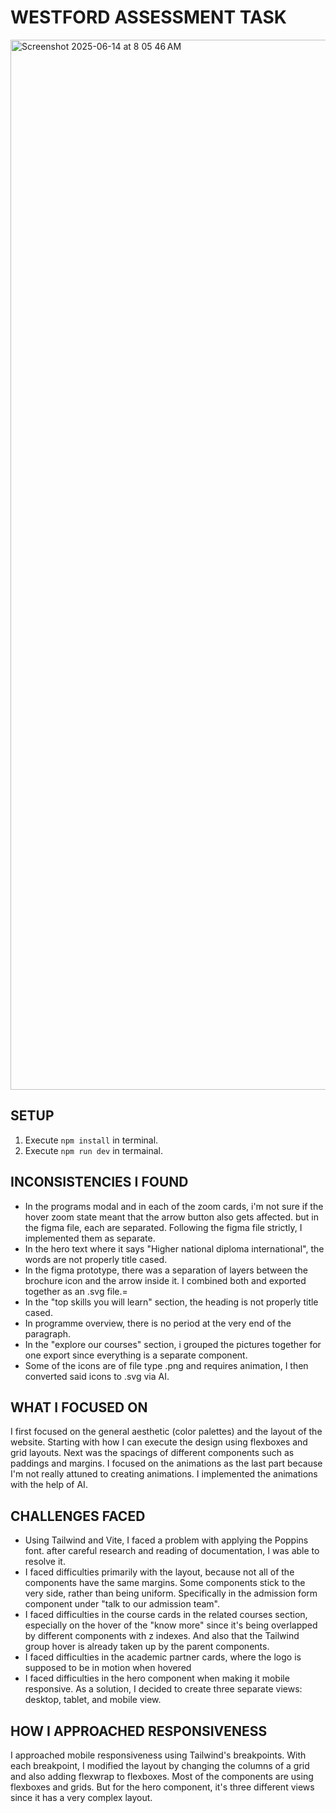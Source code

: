 # WESTFORD ASSESSMENT TASK

<img width="1680" alt="Screenshot 2025-06-14 at 8 05 46 AM" src="https://github.com/user-attachments/assets/65f38db5-debc-49bc-8ed7-b834a1cab34f" />

## SETUP
1. Execute `npm install` in terminal.
2. Execute `npm run dev` in termainal.

## INCONSISTENCIES I FOUND
* In the programs modal and in each of the zoom cards, i'm not sure if the hover zoom state meant that the arrow button also gets affected. but in the figma file, each are separated. Following the figma file strictly, I implemented them as separate.
* In the hero text where it says "Higher national diploma international", the words are not properly title cased.
* In the figma prototype, there was a separation of layers between the brochure icon and the arrow inside it. I combined both and exported together as an .svg file.=
* In the "top skills you will learn" section, the heading is not properly title cased.
* In programme overview, there is no period at the very end of the paragraph.
* In the "explore our courses" section, i grouped the pictures together for one export since everything is a separate component.
* Some of the icons are of file type .png and requires animation, I then converted said icons to .svg via AI.

## WHAT I FOCUSED ON
I first focused on the general aesthetic (color palettes) and the layout of the website. Starting with how I can execute the design using flexboxes and grid layouts. Next was the spacings of different components such as paddings and margins. I focused on the animations as the last part because I'm not really attuned to creating animations. I implemented the animations with the help of AI.

## CHALLENGES FACED
* Using Tailwind and Vite, I faced a problem with applying the Poppins font. after careful research and reading of documentation, I was able to resolve it.
* I faced difficulties primarily with the layout, because not all of the components have the same margins. Some components stick to the very side, rather than being uniform. Specifically in the admission form component under "talk to our admission team".
* I faced difficulties in the course cards in the related courses section, especially on the hover of the "know more" since it's being overlapped by different components with z indexes. And also that the Tailwind group hover is already taken up by the parent components.
* I faced difficulties in the academic partner cards, where the logo is supposed to be in motion when hovered
* I faced difficulties in the hero component when making it mobile responsive. As a solution, I decided to create three separate views: desktop, tablet, and mobile view.

## HOW I APPROACHED RESPONSIVENESS
I approached mobile responsiveness using Tailwind's breakpoints. With each breakpoint, I modified the layout by changing the columns of a grid and also adding flexwrap to flexboxes. Most of the components are using flexboxes and grids. But for the hero component, it's three different views since it has a very complex layout.
